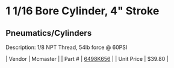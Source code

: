 # 1 1/16 Bore Cylinder, 4" Stroke
## Pneumatics/Cylinders
Description: 	1/8 NPT Thread, 54lb force @ 60PSI 

| Vendor | Mcmaster | 
| Part # | [6498K656](http://www.mcmaster.com/) | 
| Unit Price | $39.80 | 
